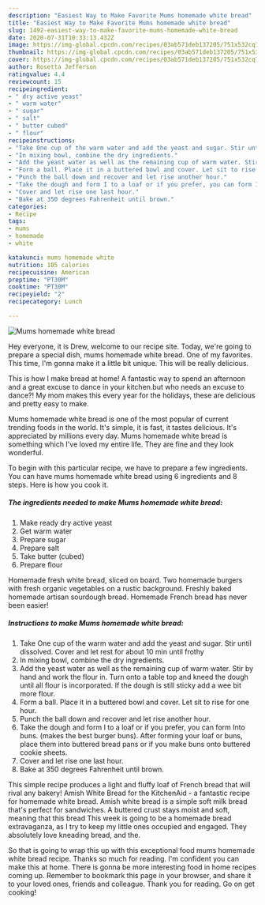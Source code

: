 ```yaml
---
description: "Easiest Way to Make Favorite Mums homemade white bread"
title: "Easiest Way to Make Favorite Mums homemade white bread"
slug: 1492-easiest-way-to-make-favorite-mums-homemade-white-bread
date: 2020-07-31T10:33:13.432Z
image: https://img-global.cpcdn.com/recipes/03ab571deb137205/751x532cq70/mums-homemade-white-bread-recipe-main-photo.jpg
thumbnail: https://img-global.cpcdn.com/recipes/03ab571deb137205/751x532cq70/mums-homemade-white-bread-recipe-main-photo.jpg
cover: https://img-global.cpcdn.com/recipes/03ab571deb137205/751x532cq70/mums-homemade-white-bread-recipe-main-photo.jpg
author: Rosetta Jefferson
ratingvalue: 4.4
reviewcount: 15
recipeingredient:
- " dry active yeast"
- " warm water"
- " sugar"
- " salt"
- " butter cubed"
- " flour"
recipeinstructions:
- "Take One cup of the warm water and add the yeast and sugar. Stir until dissolved. Cover and let rest for about 10 min until frothy"
- "In mixing bowl, combine the dry ingredients."
- "Add the yeast water as well as the remaining cup of warm water. Stir by hand and work the flour in. Turn onto a table top and kneed the dough until all flour is incorporated. If the dough is still sticky add a wee bit more flour."
- "Form a ball. Place it in a buttered bowl and cover. Let sit to rise for one hour."
- "Punch the ball down and recover and let rise another hour."
- "Take the dough and form I to a loaf or if you prefer, you can form Into buns. (makes the best burger buns). After forming your loaf or buns, place them into buttered bread pans or if you make buns onto buttered cookie sheets."
- "Cover and let rise one last hour."
- "Bake at 350 degrees Fahrenheit until brown."
categories:
- Recipe
tags:
- mums
- homemade
- white

katakunci: mums homemade white 
nutrition: 105 calories
recipecuisine: American
preptime: "PT30M"
cooktime: "PT30M"
recipeyield: "2"
recipecategory: Lunch

---
```



![Mums homemade white bread](https://img-global.cpcdn.com/recipes/03ab571deb137205/751x532cq70/mums-homemade-white-bread-recipe-main-photo.jpg)

Hey everyone, it is Drew, welcome to our recipe site. Today, we're going to prepare a special dish, mums homemade white bread. One of my favorites. This time, I'm gonna make it a little bit unique. This will be really delicious.

This is how I make bread at home! A fantastic way to spend an afternoon and a great excuse to dance in your kitchen.but who needs an excuse to dance?! My mom makes this every year for the holidays, these are delicious and pretty easy to make.

Mums homemade white bread is one of the most popular of current trending foods in the world. It's simple, it is fast, it tastes delicious. It's appreciated by millions every day. Mums homemade white bread is something which I've loved my entire life. They are fine and they look wonderful.


To begin with this particular recipe, we have to prepare a few ingredients. You can have mums homemade white bread using 6 ingredients and 8 steps. Here is how you cook it.

<!--inarticleads1-->

##### The ingredients needed to make Mums homemade white bread:

1. Make ready  dry active yeast
1. Get  warm water
1. Prepare  sugar
1. Prepare  salt
1. Take  butter (cubed)
1. Prepare  flour


Homemade fresh white bread, sliced on board. Two homemade burgers with fresh organic vegetables on a rustic background. Freshly baked homemade artisan sourdough bread. Homemade French bread has never been easier! 

<!--inarticleads2-->

##### Instructions to make Mums homemade white bread:

1. Take One cup of the warm water and add the yeast and sugar. Stir until dissolved. Cover and let rest for about 10 min until frothy
1. In mixing bowl, combine the dry ingredients.
1. Add the yeast water as well as the remaining cup of warm water. Stir by hand and work the flour in. Turn onto a table top and kneed the dough until all flour is incorporated. If the dough is still sticky add a wee bit more flour.
1. Form a ball. Place it in a buttered bowl and cover. Let sit to rise for one hour.
1. Punch the ball down and recover and let rise another hour.
1. Take the dough and form I to a loaf or if you prefer, you can form Into buns. (makes the best burger buns). After forming your loaf or buns, place them into buttered bread pans or if you make buns onto buttered cookie sheets.
1. Cover and let rise one last hour.
1. Bake at 350 degrees Fahrenheit until brown.


This simple recipe produces a light and fluffy loaf of French bread that will rival any bakery! Amish White Bread for the KitchenAid - a fantastic recipe for homemade white bread. Amish white bread is a simple soft milk bread that&#39;s perfect for sandwiches. A buttered crust stays moist and soft, meaning that this bread This week is going to be a homemade bread extravaganza, as I try to keep my little ones occupied and engaged. They absolutely love kneading bread, and the. 

So that is going to wrap this up with this exceptional food mums homemade white bread recipe. Thanks so much for reading. I'm confident you can make this at home. There is gonna be more interesting food in home recipes coming up. Remember to bookmark this page in your browser, and share it to your loved ones, friends and colleague. Thank you for reading. Go on get cooking!
